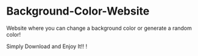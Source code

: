 # Background-Color-Website

Website where you can change a background color or generate a random color!

Simply Download and Enjoy It!!
!
